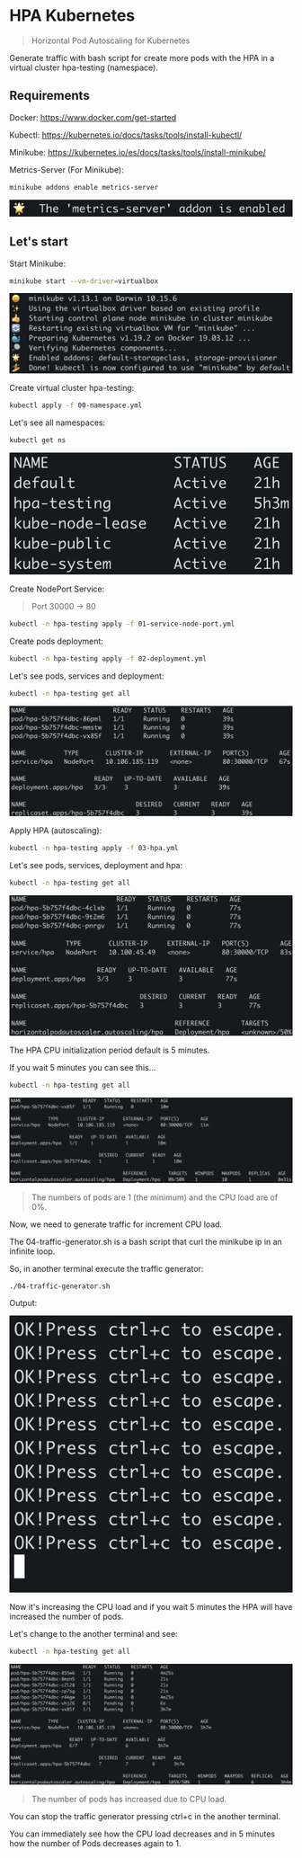 # HPA Kubernetes
> Horizontal Pod Autoscaling for Kubernetes

Generate traffic with bash script for create more pods with the HPA in a virtual cluster hpa-testing (namespace).

## Requirements

Docker: https://www.docker.com/get-started

Kubectl: https://kubernetes.io/docs/tasks/tools/install-kubectl/

Minikube: https://kubernetes.io/es/docs/tasks/tools/install-minikube/

Metrics-Server (For Minikube): 
```sh
minikube addons enable metrics-server
```

![](./images/metrics-server.png)

## Let's start

Start Minikube: 

```sh
minikube start --vm-driver=virtualbox
```

![](./images/minikube-start.png)

Create virtual cluster hpa-testing:

```sh
kubectl apply -f 00-namespace.yml
```

Let's see all namespaces:

```sh
kubectl get ns
```

![](./images/00.png)

Create NodePort Service:

> Port 30000 -> 80

```sh
kubectl -n hpa-testing apply -f 01-service-node-port.yml
```
Create pods deployment:

```sh
kubectl -n hpa-testing apply -f 02-deployment.yml
```
Let's see pods, services and deployment:

```sh
kubectl -n hpa-testing get all
```

![](./images/02.png)

Apply HPA (autoscaling):

```sh
kubectl -n hpa-testing apply -f 03-hpa.yml
```
Let's see pods, services, deployment and hpa:

```sh
kubectl -n hpa-testing get all
```

![](./images/031.png)

The HPA CPU initialization period default is 5 minutes.
 
If you wait 5 minutes you can see this...

```sh
kubectl -n hpa-testing get all
```

![](./images/032.png)

>The numbers of pods are 1 (the minimum) and the CPU load are of 0%.

Now, we need to generate traffic for increment CPU load. 

The 04-traffic-generator.sh is a bash script that curl the minikube ip in an infinite loop.

So, in another terminal execute the traffic generator:

```sh
./04-traffic-generator.sh
```
Output:

![](./images/041.png)


Now it's increasing the CPU load and if you wait 5 minutes the HPA will have increased the number of pods.

Let's change to the another terminal and see:

```sh
kubectl -n hpa-testing get all
```

![](./images/05.png)

>The number of pods has increased due to CPU load.

You can stop the traffic generator pressing ctrl+c in the another terminal.

You can immediately see how the CPU load decreases and in 5 minutes how the number of Pods decreases again to 1.

